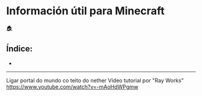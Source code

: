 # Información útil para Minecraft

[:house:](../../README.md)

## Índice:
* [](uteis.md#)

------


Ligar portal do mundo co teito do nether
Vídeo tutorial por "Ray Works" <https://www.youtube.com/watch?v=-mAoHdWPgmw>